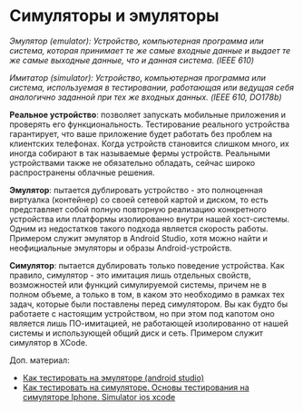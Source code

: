# Симуляторы и эмуляторы

_Эмулятор (emulator): Устройство, компьютерная программа или система, которая принимает те же самые входные данные и выдает те же самые выходные данные, что и данная система. (IEEE 610)_

_Имитатор (simulator): Устройство, компьютерная программа или система, используемая в тестировании, работающая или ведущая себя аналогично заданной при тех же входных данных. (IEEE 610, DO178b)_

**Реальное устройство**: позволяет запускать мобильные приложения и проверять его функциональность. Тестирование реального устройства гарантирует, что ваше приложение будет работать без проблем на клиентских телефонах. Когда устройств становится слишком много, их иногда собирают в так называемые фермы устройств. Реальными устройствами также не обязательно обладать, сейчас широко распространены облачные решения.

**Эмулятор**: пытается дублировать устройство - это полноценная виртуалка (контейнер) со своей сетевой картой и диском, то есть представляет собой полную повторную реализацию конкретного устройства или платформы изолированно внутри нашей хост-системы. Одним из недостатков такого подхода является скорость работы. Примером служит эмулятор в Android Studio, хотя можно найти и неофициальные эмуляторы и образы Android-устройств.

**Симулятор**: пытается дублировать только поведение устройства. Как правило, симулятор - это имитация лишь отдельных свойств, возможностей или функций симулируемой системы, причем не в полном объеме, а только в том, в каком это необходимо в рамках тех задач, которые были поставлены перед симулятором. Вы как будто бы работаете с настоящим устройством, но при этом под капотом оно является лишь ПО-имитацией, не работающей изолированно от нашей системы и использующей общий диск и сеть. Примером служит симулятор в XCode.

Доп. материал:

* [Как тестировать на эмуляторе (android studio)](https://www.youtube.com/watch?v=ic-sniUEYw4)
* [Как тестировать на симуляторе. Основы тестирования на симуляторе Iphone. Simulator ios xcode](https://www.youtube.com/watch?v=LimscelXdFI)
